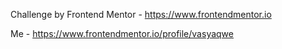 Challenge by Frontend Mentor - https://www.frontendmentor.io

Me - https://www.frontendmentor.io/profile/vasyaqwe
